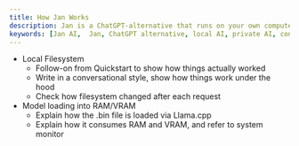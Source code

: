 ```yaml
---
title: How Jan Works
description: Jan is a ChatGPT-alternative that runs on your own computer, with a local API server.
keywords: [Jan AI,  Jan, ChatGPT alternative, local AI, private AI, conversational AI, no-subscription fee, large language model ]
---
```


- Local Filesystem
  - Follow-on from Quickstart to show how things actually worked
  - Write in a conversational style, show how things work under the hood
  - Check how filesystem changed after each request
- Model loading into RAM/VRAM
  - Explain how the .bin file is loaded via Llama.cpp
  - Explain how it consumes RAM and VRAM, and refer to system monitor
